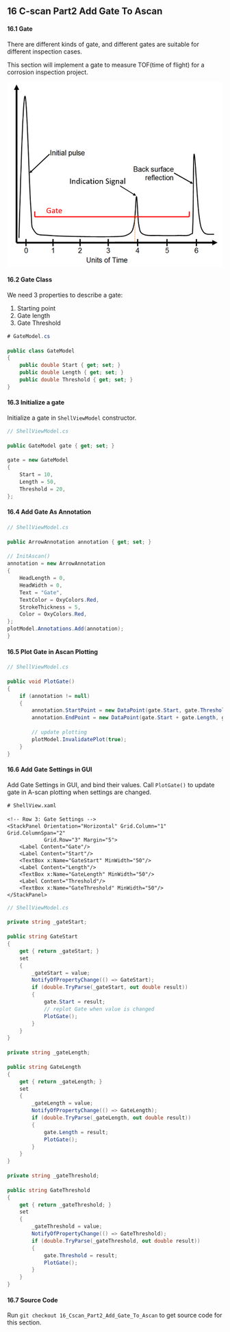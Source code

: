 ## 16 C-scan Part2 Add Gate To Ascan   

#### 16.1 Gate

There are different kinds of gate, and different gates are suitable for different inspection cases.

This section will implement a gate to measure TOF(time of flight) for a corrosion inspection project.

![Ascan Gate](https://github.com/ospqul/FocusPXDemo/blob/master/resources/CscanGate.PNG)

#### 16.2 Gate Class

We need 3 properties to describe a gate:

1. Starting point
2. Gate length
3. Gate Threshold

```c#
# GateModel.cs

public class GateModel
{
	public double Start { get; set; }
	public double Length { get; set; }
	public double Threshold { get; set; }
}
```

#### 16.3 Initialize a gate

Initialize a gate in `ShellViewModel` constructor.

```c#
// ShellViewModel.cs

public GateModel gate { get; set; }

gate = new GateModel
{
    Start = 10,
    Length = 50,
    Threshold = 20,
};
```

#### 16.4 Add Gate As Annotation

```c#
// ShellViewModel.cs

public ArrowAnnotation annotation { get; set; }

// InitAscan()
annotation = new ArrowAnnotation
{
    HeadLength = 0,
    HeadWidth = 0,
    Text = "Gate",
    TextColor = OxyColors.Red,
    StrokeThickness = 5,
    Color = OxyColors.Red,
};
plotModel.Annotations.Add(annotation);
}
```

#### 16.5 Plot Gate in Ascan Plotting

```c#
// ShellViewModel.cs        
        
public void PlotGate()
{
    if (annotation != null)
    {
        annotation.StartPoint = new DataPoint(gate.Start, gate.Threshold);
        annotation.EndPoint = new DataPoint(gate.Start + gate.Length, gate.Threshold);
        
        // update plotting
        plotModel.InvalidatePlot(true);
    }
}
```

#### 16.6 Add Gate Settings in GUI

Add Gate Settings in GUI, and bind their values. Call `PlotGate()` to update gate in A-scan plotting when settings are changed.

```xaml
# ShellView.xaml      

<!-- Row 3: Gate Settings -->
<StackPanel Orientation="Horizontal" Grid.Column="1" Grid.ColumnSpan="2"
            Grid.Row="3" Margin="5">
    <Label Content="Gate"/>
    <Label Content="Start"/>
    <TextBox x:Name="GateStart" MinWidth="50"/>
    <Label Content="Length"/>
    <TextBox x:Name="GateLength" MinWidth="50"/>
    <Label Content="Threshold"/>
    <TextBox x:Name="GateThreshold" MinWidth="50"/>
</StackPanel>
```

```c#
// ShellViewModel.cs
    
private string _gateStart;

public string GateStart
{
    get { return _gateStart; }
    set
    {
        _gateStart = value;
        NotifyOfPropertyChange(() => GateStart);
        if (double.TryParse(_gateStart, out double result))
        {
            gate.Start = result;
            // replot Gate when value is changed
            PlotGate();
        }
    }
}

private string _gateLength;

public string GateLength
{
    get { return _gateLength; }
    set
    {
        _gateLength = value;
        NotifyOfPropertyChange(() => GateLength);
        if (double.TryParse(_gateLength, out double result))
        {
            gate.Length = result;
            PlotGate();
        }
    }
}

private string _gateThreshold;

public string GateThreshold
{
    get { return _gateThreshold; }
    set
    {
        _gateThreshold = value;
        NotifyOfPropertyChange(() => GateThreshold);
        if (double.TryParse(_gateThreshold, out double result))
        {
            gate.Threshold = result;
            PlotGate();
        }
    }
}
```

#### 16.7 Source Code

Run `git checkout 16_Cscan_Part2_Add_Gate_To_Ascan` to get source code for this section.

